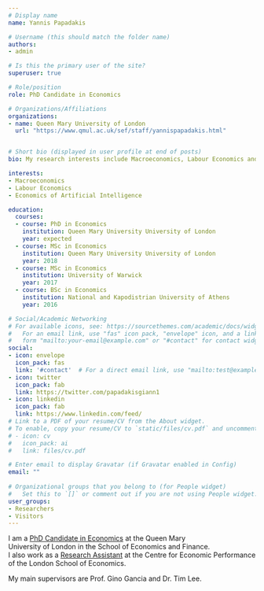 ```yaml
---
# Display name
name: Yannis Papadakis

# Username (this should match the folder name)
authors:
- admin

# Is this the primary user of the site?
superuser: true

# Role/position
role: PhD Candidate in Economics

# Organizations/Affiliations
organizations:
- name: Queen Mary University of London
  url: "https://www.qmul.ac.uk/sef/staff/yannispapadakis.html"


# Short bio (displayed in user profile at end of posts)
bio: My research interests include Macroeconomics, Labour Economics and Economics of Artificial Intelligence.

interests:
- Macroeconomics
- Labour Economics
- Economics of Artificial Intelligence

education:
  courses:
  - course: PhD in Economics
    institution: Queen Mary University University of London
    year: expected
  - course: MSc in Economics
    institution: Queen Mary University University of London
    year: 2018
  - course: MSc in Economics
    institution: University of Warwick
    year: 2017
  - course: BSc in Economics
    institution: National and Kapodistrian University of Athens
    year: 2016

# Social/Academic Networking
# For available icons, see: https://sourcethemes.com/academic/docs/widgets/#icons
#   For an email link, use "fas" icon pack, "envelope" icon, and a link in the
#   form "mailto:your-email@example.com" or "#contact" for contact widget.
social:
- icon: envelope
  icon_pack: fas
  link: '#contact'  # For a direct email link, use "mailto:test@example.org".
- icon: twitter
  icon_pack: fab
  link: https://twitter.com/papadakisgiann1
- icon: linkedin
  icon_pack: fab
  link: https://www.linkedin.com/feed/
# Link to a PDF of your resume/CV from the About widget.
# To enable, copy your resume/CV to `static/files/cv.pdf` and uncomment the lines below.  
# - icon: cv
#   icon_pack: ai
#   link: files/cv.pdf

# Enter email to display Gravatar (if Gravatar enabled in Config)
email: ""
  
# Organizational groups that you belong to (for People widget)
#   Set this to `[]` or comment out if you are not using People widget.  
user_groups:
- Researchers
- Visitors
---
```


I am a <a href="https://www.qmul.ac.uk/sef/staff/yannispapadakis.html">PhD Candidate in Economics</a> at the Queen Mary <br>
University of London in the School of Economics and Finance. <br>
I also work  as a <a href="https://cep.lse.ac.uk/_new/staff/person.asp?id=10657">Research Assistant</a>  at the Centre for Economic Performance of the London School of Economics. 

My main supervisors are Prof. Gino Gancia and Dr. Tim Lee.
